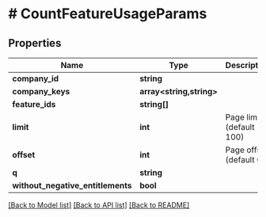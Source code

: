 # # CountFeatureUsageParams

## Properties

Name | Type | Description | Notes
------------ | ------------- | ------------- | -------------
**company_id** | **string** |  | [optional]
**company_keys** | **array<string,string>** |  | [optional]
**feature_ids** | **string[]** |  | [optional]
**limit** | **int** | Page limit (default 100) | [optional]
**offset** | **int** | Page offset (default 0) | [optional]
**q** | **string** |  | [optional]
**without_negative_entitlements** | **bool** |  | [optional]

[[Back to Model list]](../../README.md#models) [[Back to API list]](../../README.md#endpoints) [[Back to README]](../../README.md)
